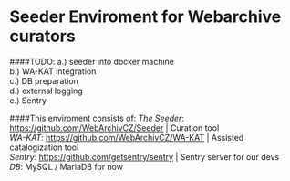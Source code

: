 # Seeder Enviroment for Webarchive curators

####TODO: 
a.) seeder into docker machine  
b.) WA-KAT integration  
c.) DB preparation  
d.) external logging  
e.) Sentry  

####This enviroment consists of: 
*The Seeder*: https://github.com/WebArchivCZ/Seeder | Curation tool  
*WA-KAT*: https://github.com/WebArchivCZ/WA-KAT | Assisted catalogization tool  
*Sentry*: https://github.com/getsentry/sentry | Sentry server for our devs  
*DB*: MySQL / MariaDB for now  


